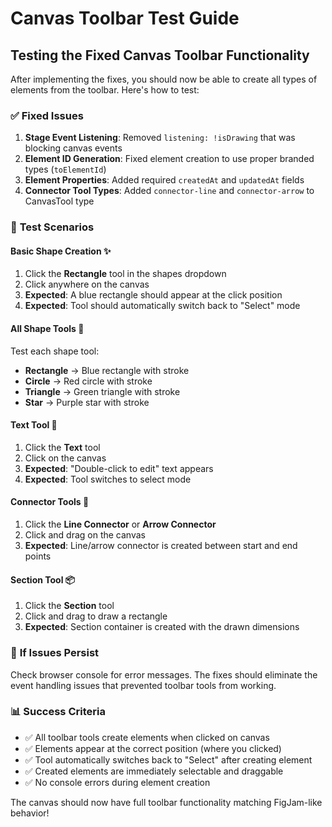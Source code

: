 # Canvas Toolbar Test Guide

## Testing the Fixed Canvas Toolbar Functionality

After implementing the fixes, you should now be able to create all types of elements from the toolbar. Here's how to test:

### ✅ **Fixed Issues**

1. **Stage Event Listening**: Removed `listening: !isDrawing` that was blocking canvas events
2. **Element ID Generation**: Fixed element creation to use proper branded types (`toElementId`)
3. **Element Properties**: Added required `createdAt` and `updatedAt` fields
4. **Connector Tool Types**: Added `connector-line` and `connector-arrow` to CanvasTool type

### 🧪 **Test Scenarios**

#### **Basic Shape Creation** ✨
1. Click the **Rectangle** tool in the shapes dropdown
2. Click anywhere on the canvas
3. **Expected**: A blue rectangle should appear at the click position
4. **Expected**: Tool should automatically switch back to "Select" mode

#### **All Shape Tools** 🎯
Test each shape tool:
- **Rectangle** → Blue rectangle with stroke
- **Circle** → Red circle with stroke  
- **Triangle** → Green triangle with stroke
- **Star** → Purple star with stroke

#### **Text Tool** 📝
1. Click the **Text** tool
2. Click on the canvas
3. **Expected**: "Double-click to edit" text appears
4. **Expected**: Tool switches to select mode

#### **Connector Tools** 🔗
1. Click the **Line Connector** or **Arrow Connector** 
2. Click and drag on the canvas
3. **Expected**: Line/arrow connector is created between start and end points

#### **Section Tool** 📦
1. Click the **Section** tool
2. Click and drag to draw a rectangle
3. **Expected**: Section container is created with the drawn dimensions

### 🐛 **If Issues Persist**

Check browser console for error messages. The fixes should eliminate the event handling issues that prevented toolbar tools from working.

### 📊 **Success Criteria**

- ✅ All toolbar tools create elements when clicked on canvas
- ✅ Elements appear at the correct position (where you clicked)
- ✅ Tool automatically switches back to "Select" after creating element
- ✅ Created elements are immediately selectable and draggable
- ✅ No console errors during element creation

The canvas should now have full toolbar functionality matching FigJam-like behavior!
